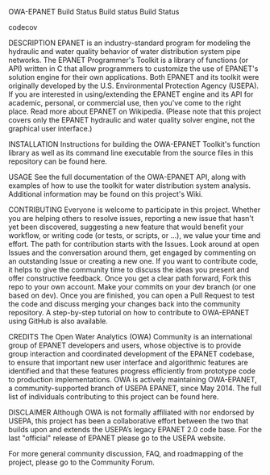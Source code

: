 OWA-EPANET
Build Status
Build status Build Status

codecov

DESCRIPTION
EPANET is an industry-standard program for modeling the hydraulic and water quality behavior of water distribution system pipe networks. The EPANET Programmer's Toolkit is a library of functions (or API) written in C that allow programmers to customize the use of EPANET's solution engine for their own applications. Both EPANET and its toolkit were originally developed by the U.S. Environmental Protection Agency (USEPA). If you are interested in using/extending the EPANET engine and its API for academic, personal, or commercial use, then you've come to the right place. Read more about EPANET on Wikipedia. (Please note that this project covers only the EPANET hydraulic and water quality solver engine, not the graphical user interface.)

INSTALLATION
Instructions for building the OWA-EPANET Toolkit's function library as well as its command line executable from the source files in this repository can be found here.

USAGE
See the full documentation of the OWA-EPANET API, along with examples of how to use the toolkit for water distribution system analysis. Additional information may be found on this project's Wiki.

CONTRIBUTING
Everyone is welcome to participate in this project. Whether you are helping others to resolve issues, reporting a new issue that hasn't yet been discovered, suggesting a new feature that would benefit your workflow, or writing code (or tests, or scripts, or ...), we value your time and effort. The path for contribution starts with the Issues. Look around at open Issues and the conversation around them, get engaged by commenting on an outstanding Issue or creating a new one. If you want to contribute code, it helps to give the community time to discuss the ideas you present and offer constructive feedback. Once you get a clear path forward, Fork this repo to your own account. Make your commits on your dev branch (or one based on dev). Once you are finished, you can open a Pull Request to test the code and discuss merging your changes back into the community repository. A step-by-step tutorial on how to contribute to OWA-EPANET using GitHub is also available.

CREDITS
The Open Water Analytics (OWA) Community is an international group of EPANET developers and users, whose objective is to provide group interaction and coordinated development of the EPANET codebase, to ensure that important new user interface and algorithmic features are identified and that these features progress efficiently from prototype code to production implementations. OWA is actively maintaining OWA-EPANET, a community-supported branch of USEPA EPANET, since May 2014. The full list of individuals contributing to this project can be found here.

DISCLAIMER
Although OWA is not formally affiliated with nor endorsed by USEPA, this project has been a collaborative effort between the two that builds upon and extends the USEPA’s legacy EPANET 2.0 code base. For the last "official" release of EPANET please go to the USEPA website.

For more general community discussion, FAQ, and roadmapping of the project, please go to the Community Forum.
